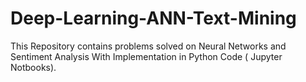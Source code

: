 # Deep-Learning-ANN-Text-Mining
This Repository contains problems solved on  Neural Networks and Sentiment Analysis
With Implementation in Python Code ( Jupyter Notbooks).
